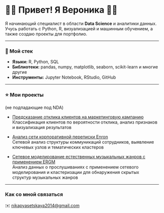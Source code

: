 # 🏴‍☠️ Привет! Я Вероника 🏴‍☠️

Я начинающий специалист в области **Data Science** и аналитики данных.  
Учусь работать с Python, R, визуализацией и машинным обучением, а также создаю проекты для портфолио.

---

### 🪩 Мой стек
- **Языки:** R, Python, SQL  
- **Библиотеки:** pandas, numpy, matplotlib, seaborn, scikit-learn и многие другие 
- **Инструменты:** Jupyter Notebook, RStudio, GitHub  

---

### ⭐️ Мои проекты
(не подпадающие под NDA)
- [Предсказание отклика клиентов на маркетинговую кампанию](https://github.com/bruhveronika/marketing-campaign-prediction)  
  Классификация клиентов по вероятности отклика, анализ признаков и визуализация результатов

- [Анализ сети корпоративной переписки Enron](https://github.com/bruhveronika/enron-email-network-analysis)  
  Сетевой анализ структуры коммуникаций сотрудников, выявление ключевых узлов и тематических кластеров

- [Сетевое моделирование естественных музыкальных жанров с применением ERGM](https://github.com/bruhveronika/music-genre-network-analysis-ergm)  
  Анализ данных о прослушиваниях с применением сетевого моделирования и кластеризации для обнаружения скрытых структур музыкальных жанров



---

### Как со мной связаться
✉️ nikapyasetskaya2014@gmail.com
